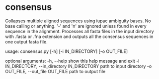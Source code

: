 # consensus

Collapses multiple aligned sequences using iupac ambiguity bases. No base calling or anything. '-' and 'n' are ignored
unless found in every sequence in the alignment. Processes all fasta files in the input directory with .fasta or .fna
extension and outputs all the consensus sequences in one output fasta file.

usage: consensus.py [-h] [-i IN_DIRECTORY] [-o OUT_FILE]

optional arguments:
  -h, --help            show this help message and exit
  -i IN_DIRECTORY, --in_directory IN_DIRECTORY
                        path to input directory
  -o OUT_FILE, --out_file OUT_FILE
                        path to output file
